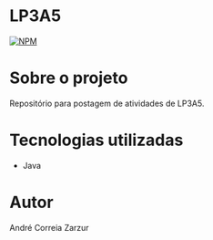 # LP3A5
[![NPM](https://img.shields.io/npm/l/react)](https://github.com/andrezarzur/LP3A5/blob/master/LICENSE) 

# Sobre o projeto

Repositório para postagem de atividades de LP3A5.
# Tecnologias utilizadas

- Java

# Autor

André Correia Zarzur